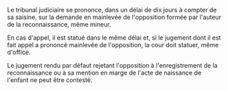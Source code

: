 Le tribunal judiciaire se prononce, dans un délai de dix jours à compter de sa saisine, sur la demande en mainlevée de l'opposition formée par l'auteur de la reconnaissance, même mineur.


En cas d'appel, il est statué dans le même délai et, si le jugement dont il est fait appel a prononcé mainlevée de l'opposition, la cour doit statuer, même d'office.


Le jugement rendu par défaut rejetant l'opposition à l'enregistrement de la reconnaissance ou à sa mention en marge de l'acte de naissance de l'enfant ne peut être contesté.

